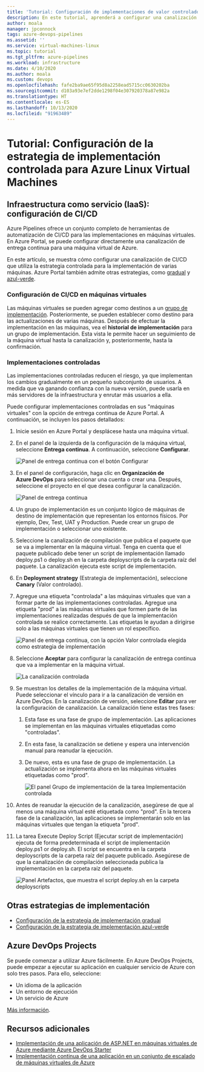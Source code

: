 ```yaml
---
title: 'Tutorial: Configuración de implementaciones de valor controlado para Azure Linux Virtual Machines'
description: En este tutorial, aprenderá a configurar una canalización de implementación continua (CD). Esta canalización actualiza un grupo de máquinas virtuales Linux en Azure con la estrategia de implementación controlada.
author: moala
manager: jpconnock
tags: azure-devops-pipelines
ms.assetid: ''
ms.service: virtual-machines-linux
ms.topic: tutorial
ms.tgt_pltfrm: azure-pipelines
ms.workload: infrastructure
ms.date: 4/10/2020
ms.author: moala
ms.custom: devops
ms.openlocfilehash: fafe2ba9ae65f95d8a2258ead5715cc0630202ba
ms.sourcegitcommit: d103a93e7ef2dde1298f04e307920378a87e982a
ms.translationtype: HT
ms.contentlocale: es-ES
ms.lasthandoff: 10/13/2020
ms.locfileid: "91963489"
---
```

# <a name="tutorial---configure-the-canary-deployment-strategy-for-azure-linux-virtual-machines"></a>Tutorial: Configuración de la estrategia de implementación controlada para Azure Linux Virtual Machines

## <a name="infrastructure-as-a-service-iaas---configure-cicd"></a>Infraestructura como servicio (IaaS): configuración de CI/CD

Azure Pipelines ofrece un conjunto completo de herramientas de automatización de CI/CD para las implementaciones en máquinas virtuales. En Azure Portal, se puede configurar directamente una canalización de entrega continua para una máquina virtual de Azure.

En este artículo, se muestra cómo configurar una canalización de CI/CD que utiliza la estrategia controlada para la implementación de varias máquinas. Azure Portal también admite otras estrategias, como [gradual](./tutorial-devops-azure-pipelines-classic.md) y [azul-verde](./tutorial-azure-devops-blue-green-strategy.md).

### <a name="configure-cicd-on-virtual-machines"></a>Configuración de CI/CD en máquinas virtuales

Las máquinas virtuales se pueden agregar como destinos a un [grupo de implementación](/azure/devops/pipelines/release/deployment-groups). Posteriormente, se pueden establecer como destino para las actualizaciones de varias máquinas. Después de efectuar la implementación en las máquinas, vea el **historial de implementación** para un grupo de implementación. Esta vista le permite hacer un seguimiento de la máquina virtual hasta la canalización y, posteriormente, hasta la confirmación.

### <a name="canary-deployments"></a>Implementaciones controladas

Las implementaciones controladas reducen el riesgo, ya que implementan los cambios gradualmente en un pequeño subconjunto de usuarios. A medida que va ganando confianza con la nueva versión, puede usarla en más servidores de la infraestructura y enrutar más usuarios a ella.

Puede configurar implementaciones controladas en sus "máquinas virtuales" con la opción de entrega continua de Azure Portal. A continuación, se incluyen los pasos detallados:

1. Inicie sesión en Azure Portal y desplácese hasta una máquina virtual.
1. En el panel de la izquierda de la configuración de la máquina virtual, seleccione **Entrega continua**. A continuación, seleccione **Configurar**.

   ![Panel de entrega continua con el botón Configurar](media/tutorial-devops-azure-pipelines-classic/azure-devops-configure.png)

1. En el panel de configuración, haga clic en **Organización de Azure DevOps** para seleccionar una cuenta o crear una. Después, seleccione el proyecto en el que desea configurar la canalización.  

   ![Panel de entrega continua](media/tutorial-devops-azure-pipelines-classic/azure-devops-rolling.png)

1. Un grupo de implementación es un conjunto lógico de máquinas de destino de implementación que representan los entornos físicos. Por ejemplo, Dev, Test, UAT y Production. Puede crear un grupo de implementación o seleccionar uno existente.
1. Seleccione la canalización de compilación que publica el paquete que se va a implementar en la máquina virtual. Tenga en cuenta que el paquete publicado debe tener un script de implementación llamado deploy.ps1 o deploy.sh en la carpeta deployscripts de la carpeta raíz del paquete. La canalización ejecuta este script de implementación.
1. En **Deployment strategy** (Estrategia de implementación), seleccione **Canary** (Valor controlado).
1. Agregue una etiqueta "controlada" a las máquinas virtuales que van a formar parte de las implementaciones controladas. Agregue una etiqueta "prod" a las máquinas virtuales que formen parte de las implementaciones realizadas después de que la implementación controlada se realice correctamente. Las etiquetas le ayudan a dirigirse solo a las máquinas virtuales que tienen un rol específico.

   ![Panel de entrega continua, con la opción Valor controlada elegida como estrategia de implementación](media/tutorial-devops-azure-pipelines-classic/azure-devops-configure-canary.png)

1. Seleccione **Aceptar** para configurar la canalización de entrega continua que va a implementar en la máquina virtual.

   ![La canalización controlada](media/tutorial-devops-azure-pipelines-classic/azure-devops-canary-pipeline.png)

1. Se muestran los detalles de la implementación de la máquina virtual. Puede seleccionar el vínculo para ir a la canalización de versión en Azure DevOps. En la canalización de versión, seleccione **Editar** para ver la configuración de canalización. La canalización tiene estas tres fases:

   1. Esta fase es una fase de grupo de implementación. Las aplicaciones se implementan en las máquinas virtuales etiquetadas como "controladas".
   1. En esta fase, la canalización se detiene y espera una intervención manual para reanudar la ejecución.
   1. De nuevo, esta es una fase de grupo de implementación. La actualización se implementa ahora en las máquinas virtuales etiquetadas como "prod".

      ![El panel Grupo de implementación de la tarea Implementación controlada](media/tutorial-devops-azure-pipelines-classic/azure-devops-canary-task.png)

1. Antes de reanudar la ejecución de la canalización, asegúrese de que al menos una máquina virtual esté etiquetada como "prod". En la tercera fase de la canalización, las aplicaciones se implementarán solo en las máquinas virtuales que tengan la etiqueta "prod".

1. La tarea Execute Deploy Script (Ejecutar script de implementación) ejecuta de forma predeterminada el script de implementación deploy.ps1 or deploy.sh. El script se encuentra en la carpeta deployscripts de la carpeta raíz del paquete publicado. Asegúrese de que la canalización de compilación seleccionada publica la implementación en la carpeta raíz del paquete.

   ![Panel Artefactos, que muestra el script deploy.sh en la carpeta deployscripts](media/tutorial-deployment-strategy/package.png)

## <a name="other-deployment-strategies"></a>Otras estrategias de implementación
- [Configuración de la estrategia de implementación gradual](./tutorial-devops-azure-pipelines-classic.md)
- [Configuración de la estrategia de implementación azul-verde](./tutorial-azure-devops-blue-green-strategy.md)

## <a name="azure-devops-projects"></a>Azure DevOps Projects

Se puede comenzar a utilizar Azure fácilmente. En Azure DevOps Projects, puede empezar a ejecutar su aplicación en cualquier servicio de Azure con solo tres pasos. Para ello, seleccione:

- Un idioma de la aplicación
- Un entorno de ejecución
- Un servicio de Azure

[Más información](https://azure.microsoft.com/features/devops-projects/).

## <a name="additional-resources"></a>Recursos adicionales

- [Implementación de una aplicación de ASP.NET en máquinas virtuales de Azure mediante Azure DevOps Starter](../../devops-project/azure-devops-project-vms.md)
- [Implementación continua de una aplicación en un conjunto de escalado de máquinas virtuales de Azure](/azure/devops/pipelines/apps/cd/azure/deploy-azure-scaleset)